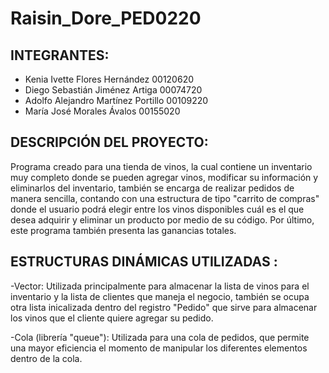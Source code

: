 # Raisin_Dore_PED0220

## INTEGRANTES:
- Kenia Ivette Flores Hernández         00120620
- Diego Sebastián Jiménez Artiga        00074720
- Adolfo Alejandro Martínez Portillo    00109220
- María José Morales Ávalos             00155020

## DESCRIPCIÓN DEL PROYECTO: 
Programa creado para una tienda de vinos, la cual contiene un inventario muy completo donde se pueden agregar vinos, modificar su información y eliminarlos del inventario, también se encarga de realizar pedidos de manera sencilla, contando con una estructura de tipo "carrito de compras" donde el usuario podrá elegir entre los vinos disponibles cuál es el que desea adquirir y eliminar un producto por medio de su código. Por último, este programa también presenta las ganancias totales.

## ESTRUCTURAS DINÁMICAS UTILIZADAS :
-Vector:
Utilizada principalmente para almacenar la lista de vinos para el inventario y la lista de clientes que maneja el negocio, también se ocupa otra lista inicalizada dentro del registro "Pedido" que sirve para almacenar los vinos que el cliente quiere agregar su pedido.

-Cola (librería "queue"):
Utilizada para una cola de pedidos, que permite una mayor eficiencia el momento de manipular los diferentes elementos dentro de la cola.
